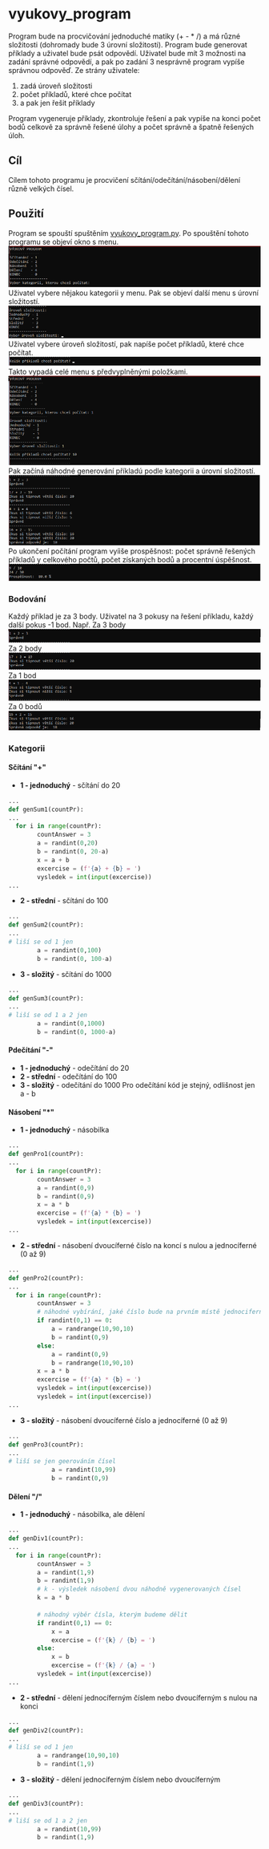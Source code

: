 # vyukovy_program

Program bude na procvičování jednoduché matiky (+ - * /) a má různé složitosti (dohromady bude 3 úrovní složitosti).
Program bude generovat příklady a uživatel bude psát odpovědí. Uživatel bude mít 3 možnosti na zadání správné odpovědí, a pak po zadání 3 nesprávně program vypíše správnou odpověď.
Ze strány uživatele:
1) zadá úroveň složitosti
2) počet příkladů, které chce počítat
3) a pak jen řešit příklady

Program vygeneruje příklady, zkontroluje řešení a pak vypíše na konci počet bodů celkově za správně řešené úlohy a počet správně a špatně řešených úloh.


## Cíl

Cílem tohoto programu je procvičení sčítání/odečítání/násobení/dělení různě velkých čísel.


## Použití

Program se spouští spuštěním [vyukovy_program.py](vyukovy_program.py). Po spouštění tohoto programu se objeví okno s menu.
![menu_1](Pictures/menu_1.png)
Uživatel vybere nějakou kategorii y menu. Pak se objeví další menu s úrovní složitostí.
![menu_2](Pictures/menu_2.png)
Uživatel vybere úroveň složitostí, pak napíše počet příkladů, které chce počítat.
![menu_3](Pictures/menu_3.png)
Takto vypadá celé menu s předvyplněnými položkami.
![menu](Pictures/menu.png)
Pak začíná náhodné generování příkladú podle kategorii a úrovní složitostí.
![priklady](Pictures/priklady.png)
Po ukončení počítání program vyíiše prospěšnost: počet správně řešených příkladů y celkového počtů, počet získaných bodů a procentní úspěšnost.
![prospech](Pictures/prospech.png)

### Bodování

Každý příklad je za 3 body. Uživatel na 3 pokusy na řešení příkladu, každý další pokus -1 bod. Např. 
Za 3 body
![b_3](Pictures/b_3.png)
Za 2 body
![b_2](Pictures/b_2.png)
Za 1 bod
![b_1](Pictures/b_1.png)
Za 0 bodů
![b_0](Pictures/b_0.png)

### Kategorii

#### Sčítání "+"
* **1 - jednoduchý** - sčítání do 20
```python
...
def genSum1(countPr):
...
  for i in range(countPr):
        countAnswer = 3
        a = randint(0,20)
        b = randint(0, 20-a)
        x = a + b
        excercise = (f'{a} + {b} = ')
        vysledek = int(input(excercise))
...
```
* **2 - střední** - sčítání do 100
```python
...
def genSum2(countPr):
...
# liší se od 1 jen
        a = randint(0,100)
        b = randint(0, 100-a)
```
* **3 - složitý** - sčítání do 1000
```python
...
def genSum3(countPr):
...
# liší se od 1 a 2 jen
        a = randint(0,1000)
        b = randint(0, 1000-a)
```

#### Pdečítání "-"
* **1 - jednoduchý** - odečítání do 20
* **2 - střední** - odečítání do 100
* **3 - složitý** - odečítání do 1000
Pro odečítání kód je stejný, odlišnost jen a - b

#### Násobení "*"
* **1 - jednoduchý** - násobilka
```python
...
def genPro1(countPr):
...
  for i in range(countPr):
        countAnswer = 3
        a = randint(0,9)
        b = randint(0,9)
        x = a * b
        excercise = (f'{a} * {b} = ')
        vysledek = int(input(excercise))
...
```
* **2 - střední** - násobení dvoucíferné číslo na koncí s nulou a jednocíferné (0 až 9)
```python
...
def genPro2(countPr):
...
  for i in range(countPr):
        countAnswer = 3
        # náhodné vybírání, jaké číslo bude na prvním místě jednociferné nebo dvouciferné
        if randint(0,1) == 0:
            a = randrange(10,90,10)
            b = randint(0,9)
        else:
            a = randint(0,9)
            b = randrange(10,90,10)
        x = a * b
        excercise = (f'{a} * {b} = ')
        vysledek = int(input(excercise))
        vysledek = int(input(excercise))
...
```
* **3 - složitý** - násobení dvoucíferné číslo a jednocíferné (0 až 9)
```python
...
def genPro3(countPr):
...
# liší se jen geerováním čísel
            a = randint(10,99)
            b = randint(0,9)

```

#### Dělení "/"
* **1 - jednoduchý** - násobilka, ale dělení
```python
...
def genDiv1(countPr):
...
  for i in range(countPr):
        countAnswer = 3
        a = randint(1,9)
        b = randint(1,9)
        # k - výsledek násobení dvou náhodně vygenerovaných čísel
        k = a * b
        
        # náhodný výběr čísla, kterým budeme dělit
        if randint(0,1) == 0:
            x = a
            excercise = (f'{k} / {b} = ')
        else:
            x = b
            excercise = (f'{k} / {a} = ')
        vysledek = int(input(excercise))
...
```
* **2 - střední** - dělení jednocíferným číslem nebo dvoucíferným s nulou na konci 
```python
...
def genDiv2(countPr):
...
# liší se od 1 jen
        a = randrange(10,90,10)
        b = randint(1,9)
```

* **3 - složitý** - dělení jednocíferným číslem nebo dvoucíferným
```python
...
def genDiv3(countPr):
...
# liší se od 1 a 2 jen
        a = randint(10,99)
        b = randint(1,9)
```

